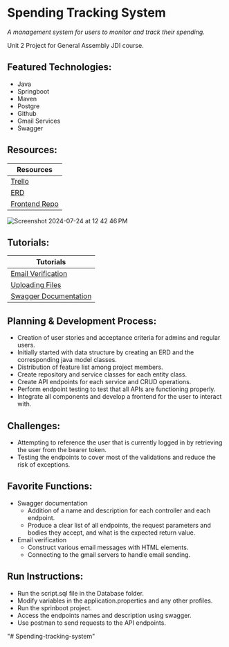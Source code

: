 # Spending Tracking System
_A management system for users to monitor and track their spending._

Unit 2 Project for General Assembly JDI course.



## Featured Technologies:
* Java
* Springboot
* Maven
* Postgre
* Github
* Gmail Services
* Swagger


## Resources:
| Resources |
| ------ |
| [Trello](https://trello.com/invite/b/66a0cb134ac1bad7b1f64ed3/ATTIc2bb1d203e6f1e7a3cf795947b6b8aa3DB0F7E2B/spendingappboard) |
| [ERD](https://app.smartdraw.com/editor.aspx?templateId=520ece43-167b-445c-b810-fb7d35e9aba4&flags=128#depoId=58995394&credID=-65479385) |
| [Frontend Repo](https://git.generalassemb.ly/fatemamarhoon/Project2Frontend) |


![Screenshot 2024-07-24 at 12 42 46 PM](https://media.git.generalassemb.ly/user/53164/files/6118d0f2-c6d5-4ce5-8dab-cdef29c4ae47)


## Tutorials:
| Tutorials |
| ------ |
| [Email Verification](https://www.codejava.net/frameworks/spring-boot/email-verification-example)|
| [Uploading Files](https://spring.io/guides/gs/uploading-files)|
| [Swagger Documentation](https://www.baeldung.com/spring-rest-openapi-documentation)|


## Planning & Development Process:
* Creation of user stories and acceptance criteria for admins and regular users.
* Initially started with data structure by creating an ERD and the corresponding java model classes.
* Distribution of feature list among project members.
* Create repository and service classes for each entity class.
* Create API endpoints for each service and CRUD operations.
* Perform endpoint testing to test that all APIs are functioning properly.
* Integrate all components and develop a frontend for the user to interact with.

## Challenges:
* Attempting to reference the user that is currently logged in by retrieving the user from the bearer token.
* Testing the endpoints to cover most of the validations and reduce the risk of exceptions.

## Favorite Functions:
* Swagger documentation
    * Addition of a name and description for each controller and each endpoint.
    * Produce a clear list of all endpoints, the request parameters and bodies they accept, and what is the expected return value.
* Email verification
    * Construct various email messages with HTML elements.
    * Connecting to the gmail servers to handle email sending.

## Run Instructions:
* Run the script.sql file in the Database folder.
* Modify variables in the application.properties and any other profiles.
* Run the sprinboot project.
* Access the endpoints names and description using swagger.
* Use postman to send requests to the API endpoints.

"# Spending-tracking-system" 
